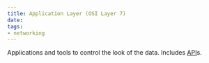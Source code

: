 ```yaml
---
title: Application Layer (OSI Layer 7)
date: 
tags:
- networking
---
```


Applications and tools to control the look of the data. Includes [API](2020-10-11--17-01-13Z--api.md)s.
